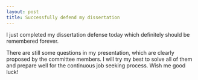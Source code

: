 ```yaml
---
layout: post
title: Successfully defend my dissertation
---
```


I just completed my dissertation defense today which definitely should be remembered forever. 

There are still some questions in my presentation, which are clearly proposed by the committee members. I will try my best to solve all of them and prepare well for the continuous job seeking process. Wish me good luck!
